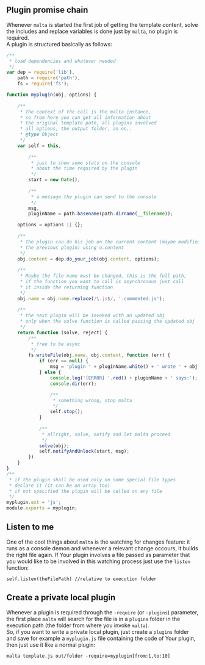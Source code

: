 ## Plugin promise chain

Whenever `malta` is started the first job of getting the template content, solve the includes and replace variables is done just by `malta`, no plugin is required.  
A plugin is structured basically as follows:  
``` js
/**
 * load dependencies and whatever needed
 */
var dep = require('lib'),
    path = require('path'),
    fs = require('fs');

function myplugin(obj, options) {
    
    /**
     * The context of the call is the malta instance,
     * so from here you can get all information about
     * the original template path, all plugins involved
     * all options, the output folder, an on..
     * @type Object
     */
    var self = this,
        
        /**
         * just to show some stats on the console
         * about the time required by the plugin
         */
        start = new Date(),
        
        /**
         * a message the plugin can send to the console
         */
        msg,
        pluginName = path.basename(path.dirname(__filename));

    options = options || {};
    
    /**
     * The plugin can do his job on the current content (maybe modified by
     * the previous plugin) using o.content  
     */
    obj.content = dep.do_your_job(obj.content, options);
    
    /**
     * Maybe the file name must be changed, this is the full path,
     * if the function you want to call is asynchronous just call
     * it inside the returning function
     */
    obj.name = obj.name.replace(/\.js$/, '.commented.js');
    
    /**
     * the next plugin will be invoked with an updated obj
     * only when the solve function is called passing the updated obj
     */
    return function (solve, reject) {
        /**
         * free to be async
         */
        fs.writeFile(obj.name, obj.content, function (err) {
            if (err == null) {
                msg = 'plugin ' + pluginName.white() + ' wrote ' + obj.name +' (' + self.getSize(obj.name) + ')';
            } else {
                console.log('[ERROR] '.red() + pluginName + ' says:');
                console.dir(err);

                /**
                 * something wrong, stop malta
                 */
                self.stop();
            }
            
            /**
             * allright, solve, notify and let malta proceed
             */
            solve(obj);
            self.notifyAndUnlock(start, msg);
        })
    }
}
/**
 * if the plugin shall be used only on some special file types
 * declare it (it can be an array too)  
 * if not specified the plugin will be called on any file
 */
myplugin.ext = 'js';
module.exports = myplugin;
```

## Listen to me    
One of the cool things about `malta` is the watching for changes feature: it runs as a console demon and whenever a relevant change occours, it builds the right file again. If Your plugin involves a file passed as parameter that you would like to be involved in this watching process just use the `listen` function:  

    self.listen(theFilePath) //relative to execution folder

## Create a private local plugin  

Whenever a plugin is required through the `-require` (or `-plugins`) parameter, the first place `malta` will search for the file is in a `plugins` folder in the execution path (the folder from where you invoke `malta`).  
So, if you want to write a private local plugin, just create a `plugins` folder
and save for example a `myplugin.js` file containing the code of Your plugin, then just use it like a normal plugin:  

    malta template.js out/folder -require=myplugin[from:1,to:10]


